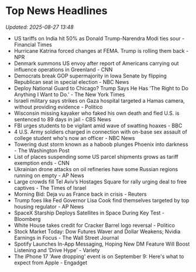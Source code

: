 # Top News Headlines

_Updated: 2025-08-27 13:48_

- US tariffs on India hit 50% as Donald Trump-Narendra Modi ties sour - Financial Times
- Hurricane Katrina forced changes at FEMA. Trump is rolling them back - NPR
- Denmark summons US envoy after report of Americans carrying out influence operations in Greenland - CNN
- Democrats break GOP supermajority in Iowa Senate by flipping Republican seat in special election - NBC News
- Deploy National Guard to Chicago? Trump Says He Has ‘The Right to Do Anything I Want to Do.’ - The New York Times
- Israeli military says strikes on Gaza hospital targeted a Hamas camera, without providing evidence - Politico
- Wisconsin missing kayaker who faked his own death and fled U.S. is sentenced to 89 days in jail - CBS News
- FBI urges students to be vigilant amid wave of swatting hoaxes - BBC
- 4 U.S. Army soldiers charged in connection with on-base sex assault of college student who's now an officer - NBC News
- Towering dust storm known as a haboob plunges Phoenix into darkness - The Washington Post
- List of places suspending some US parcel shipments grows as tariff exemption ends - CNN
- Ukrainian drone attacks on oil refineries have some Russian regions running on empty - AP News
- Large crowds fill Tel Aviv’s Hostages Square for rally urging deal to free captives - The Times of Israel
- Morning Bid: Deja vu as France back in crisis - Reuters
- Trump foes like Fed Governor Lisa Cook find themselves targeted by top housing regulator - AP News
- SpaceX Starship Deploys Satellites in Space During Key Test - Bloomberg
- White House takes credit for Cracker Barrel logo reversal - Politico
- Stock Market Today: Dow Futures Waver and Dollar Weakens; Nvidia Earnings in Focus - The Wall Street Journal
- Spotify Launches In-App Messaging, Hoping New DM Feature Will Boost Listening and ‘Drive Hype’ - Variety
- The iPhone 17 'Awe dropping' event is on September 9: Here's what to expect from Apple - Engadget